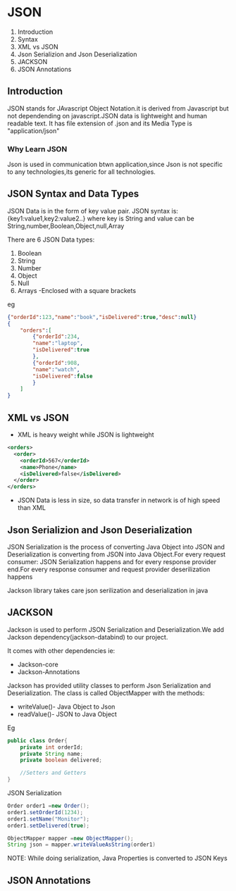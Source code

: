 # JSON

1. Introduction
2. Syntax
3. XML vs JSON
4. Json Serializion and Json Deserialization
5. JACKSON
6. JSON Annotations

## Introduction

JSON stands for JAvascript Object Notation.it is derived from Javascript but not dependending on javascript.JSON data is lightweight and human readable text.
It has file extension of .json and its Media Type is "application/json"

### Why Learn JSON

Json is used in communication btwn application,since Json is not specific to any technologies,its generic for all technologies.

## JSON Syntax and Data Types

JSON Data is in the form of key value pair.
JSON syntax is: {key1:value1,key2:value2..} where key is String and value can be String,number,Boolean,Object,null,Array

There are 6 JSON Data types:

1. Boolean
2. String
3. Number
4. Object
5. Null
6. Arrays -Enclosed with a square brackets

eg

```json
{"orderId":123,"name":"book","isDelivered":true,"desc":null}
{
    "orders":[
        {"orderId":234,
        "name":"laptop",
        "isDelivered":true
        },
        {"orderId":908,
        "name":"watch",
        "isDelivered":false
        }
    ]
}
```

## XML vs JSON

- XML is heavy weight while JSON is lightweight

```xml
<orders>
  <order>
    <orderId>567</orderId>
    <name>Phone</name>
    <isDelivered>false</isDelivered>
  </order>
</orders>
```

- JSON Data is less in size, so data transfer in network is of high speed than XML

## Json Serializion and Json Deserialization

JSON Serialization is the process of converting Java Object into JSON and Deserialization is converting from JSON into Java Object.For every request consumer: JSON Serialization happens and for every response provider end.For every response consumer and request provider deserilization happens

Jackson library takes care json serilization and deserialization in java

## JACKSON

Jackson is used to perform JSON Serialization and Deserialization.We add Jackson dependency(jackson-databind) to our project.

It comes with other dependencies ie:

- Jackson-core
- Jackson-Annotations

Jackson has provided utility classes to perform Json Serialization and Deserialization.
The class is called ObjectMapper with the methods:

- writeValue()- Java Object to Json
- readValue()- JSON to Java Object

Eg

```java
public class Order{
    private int orderId;
    private String name;
    private boolean delivered;

    //Setters and Getters
}
```

JSON Serialization

```java
Order order1 =new Order();
order1.setOrderId(1234);
order1.setName("Monitor");
order1.setDelivered(true);

ObjectMapper mapper =new ObjectMapper();
String json = mapper.writeValueAsString(order1)
```

NOTE: While doing serialization, Java Properties is converted to JSON Keys

## JSON Annotations
